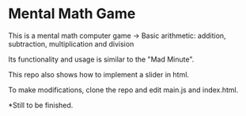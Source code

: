 # Mental Math Game

This is a mental math computer game
-> Basic arithmetic: addition, subtraction, multiplication and division

Its functionality and usage is similar to the "Mad Minute".

This repo also shows how to implement a slider in html.

To make modifications, clone the repo and edit main.js and index.html.

*Still to be finished.
